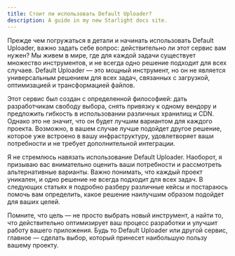 ```yaml
---
title: Стоит ли использовать Default Uploader?
description: A guide in my new Starlight docs site.
---
```


Прежде чем погружаться в детали и начинать использовать Default Uploader, важно задать себе вопрос: действительно ли этот сервис вам нужен? Мы живем в мире, где для каждой задачи существует множество инструментов, и не всегда одно решение подходит для всех случаев. Default Uploader — это мощный инструмент, но он не является универсальным решением для всех задач, связанных с загрузкой, оптимизацией и трансформацией файлов.

Этот сервис был создан с определенной философией: дать разработчикам свободу выбора, снять привязку к одному вендору и предложить гибкость в использовании различных хранилищ и CDN. Однако это не значит, что он будет лучшим вариантом для каждого проекта. Возможно, в вашем случае лучше подойдет другое решение, которое уже встроено в вашу инфраструктуру, удовлетворяет ваши потребности и не требует дополнительной интеграции.

Я не стремлюсь навязать использование Default Uploader. Наоборот, я призываю вас внимательно оценить ваши потребности и рассмотреть альтернативные варианты. Важно понимать, что каждый проект уникален, и одно решение не всегда подходит для всех задач. В следующих статьях я подробно разберу различные кейсы и постараюсь помочь вам определить, какое решение наилучшим образом подойдет для ваших целей.

Помните, что цель — не просто выбрать новый инструмент, а найти то, что действительно оптимизирует ваш процесс разработки и улучшит работу вашего приложения. Будь то Default Uploader или другой сервис, главное — сделать выбор, который принесет наибольшую пользу вашему проекту.
